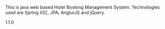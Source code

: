 This is java web based Hotel Booking Management System.
Technologies used are Spring IOC, JPA, AnglurJS and jQuery.

1.1.0
